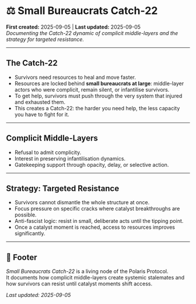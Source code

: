 # ⚖️ Small Bureaucrats Catch-22  

**First created:** 2025-09-05 | **Last updated:** 2025-09-05  
*Documenting the Catch-22 dynamic of complicit middle-layers and the strategy for targeted resistance.*  

---

## The Catch-22  
- Survivors need resources to heal and move faster.  
- Resources are locked behind **small bureaucrats at large**: middle-layer actors who were complicit, remain silent, or infantilise survivors.  
- To get help, survivors must push through the very system that injured and exhausted them.  
- This creates a Catch-22: the harder you need help, the less capacity you have to fight for it.  

---

## Complicit Middle-Layers  
- Refusal to admit complicity.  
- Interest in preserving infantilisation dynamics.  
- Gatekeeping support through opacity, delay, or selective action.  

---

## Strategy: Targeted Resistance  
- Survivors cannot dismantle the whole structure at once.  
- Focus pressure on specific cracks where catalyst breakthroughs are possible.  
- Anti-fascist logic: resist in small, deliberate acts until the tipping point.  
- Once a catalyst moment is reached, access to resources improves significantly.  

---

## 🏮 Footer  

*Small Bureaucrats Catch-22* is a living node of the Polaris Protocol.  
It documents how complicit middle-layers create systemic stalemates and how survivors can resist until catalyst moments shift access.  

_Last updated: 2025-09-05_
